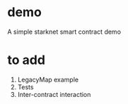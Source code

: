 # demo
A simple starknet smart contract demo


# to add  
1. LegacyMap example
2. Tests
3. Inter-contract interaction
